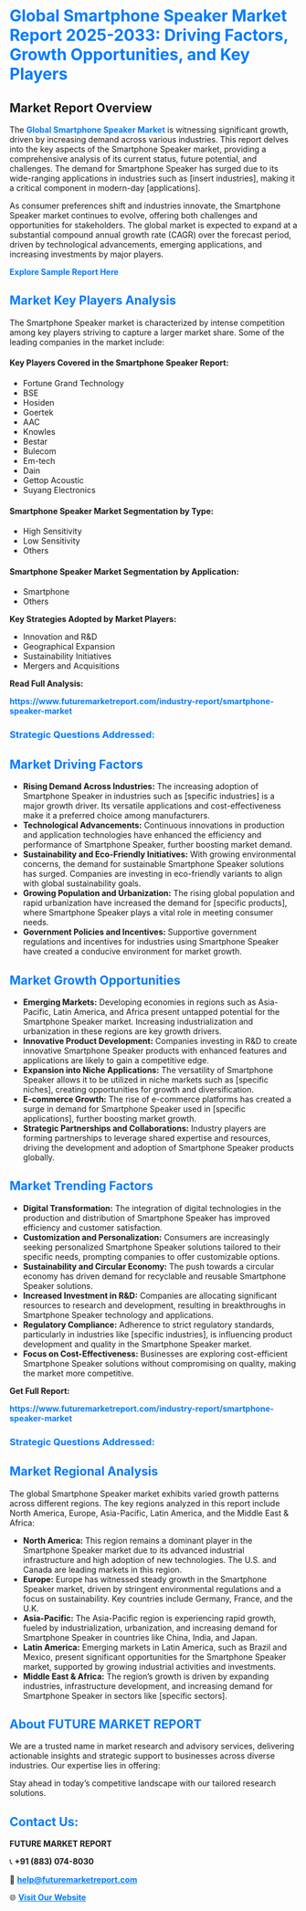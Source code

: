 <h1 style="color: #007BFF;">Global Smartphone Speaker Market Report 2025-2033: Driving Factors, Growth Opportunities, and Key Players</h1>

<section id="overview">
<h2>Market Report Overview</h2>
<p>The <a href="https://www.futuremarketreport.com/industry-report/smartphone-speaker-market" style="color: #007BFF; text-decoration: none;"><strong>Global Smartphone Speaker Market</strong></a> is witnessing significant growth, driven by increasing demand across various industries. This report delves into the key aspects of the Smartphone Speaker market, providing a comprehensive analysis of its current status, future potential, and challenges. The demand for Smartphone Speaker has surged due to its wide-ranging applications in industries such as [insert industries], making it a critical component in modern-day [applications].</p>
<p>As consumer preferences shift and industries innovate, the Smartphone Speaker market continues to evolve, offering both challenges and opportunities for stakeholders. The global market is expected to expand at a substantial compound annual growth rate (CAGR) over the forecast period, driven by technological advancements, emerging applications, and increasing investments by major players.</p>
</section>

<section id="overview">
<p><a href="https://www.futuremarketreport.com/request-sample/reportId=115610" style="color: #007BFF; text-decoration: none;"><strong>Explore Sample Report Here</strong></a></p>
</section>

<section id="key-players">
<h2 style="color: #007BFF;">Market Key Players Analysis</h2>
<p>The Smartphone Speaker market is characterized by intense competition among key players striving to capture a larger market share. Some of the leading companies in the market include:</p>
<h4>Key Players Covered in the Smartphone Speaker Report:</h4>
<ul><li>Fortune Grand Technology</li><li>BSE</li><li>Hosiden</li><li>Goertek</li><li>AAC</li><li>Knowles</li><li>Bestar</li><li>Bulecom</li><li>Em-tech</li><li>Dain</li><li>Gettop Acoustic</li><li>Suyang Electronics</li></ul>
<h4>Smartphone Speaker Market Segmentation by Type:</h4>
<ul><li>High Sensitivity</li><li>Low Sensitivity</li><li>Others</li></ul>

<h4>Smartphone Speaker Market Segmentation by Application:</h4>
<ul><li>Smartphone</li><li>Others</li></ul>
<p><strong>Key Strategies Adopted by Market Players:</strong></p>
<ul>
<li>Innovation and R&D</li>
<li>Geographical Expansion</li>
<li>Sustainability Initiatives</li>
<li>Mergers and Acquisitions</li>
</ul>
</section>

<section>
<p><strong>Read Full Analysis: </strong></p><a href="https://www.futuremarketreport.com/industry-report/smartphone-speaker-market" style="color: #007BFF; text-decoration: none;"><strong>https://www.futuremarketreport.com/industry-report/smartphone-speaker-market</strong></a>
<h3 style="color: #007BFF;">Strategic Questions Addressed:</h3>
</section>

<section id="driving-factors">
<h2 style="color: #007BFF;">Market Driving Factors</h2>
<ul>
<li><strong>Rising Demand Across Industries:</strong> The increasing adoption of Smartphone Speaker in industries such as [specific industries] is a major growth driver. Its versatile applications and cost-effectiveness make it a preferred choice among manufacturers.</li>
<li><strong>Technological Advancements:</strong> Continuous innovations in production and application technologies have enhanced the efficiency and performance of Smartphone Speaker, further boosting market demand.</li>
<li><strong>Sustainability and Eco-Friendly Initiatives:</strong> With growing environmental concerns, the demand for sustainable Smartphone Speaker solutions has surged. Companies are investing in eco-friendly variants to align with global sustainability goals.</li>
<li><strong>Growing Population and Urbanization:</strong> The rising global population and rapid urbanization have increased the demand for [specific products], where Smartphone Speaker plays a vital role in meeting consumer needs.</li>
<li><strong>Government Policies and Incentives:</strong> Supportive government regulations and incentives for industries using Smartphone Speaker have created a conducive environment for market growth.</li>
</ul>
</section>

<section id="growth-opportunities">
<h2 style="color: #007BFF;">Market Growth Opportunities</h2>
<ul>
<li><strong>Emerging Markets:</strong> Developing economies in regions such as Asia-Pacific, Latin America, and Africa present untapped potential for the Smartphone Speaker market. Increasing industrialization and urbanization in these regions are key growth drivers.</li>
<li><strong>Innovative Product Development:</strong> Companies investing in R&D to create innovative Smartphone Speaker products with enhanced features and applications are likely to gain a competitive edge.</li>
<li><strong>Expansion into Niche Applications:</strong> The versatility of Smartphone Speaker allows it to be utilized in niche markets such as [specific niches], creating opportunities for growth and diversification.</li>
<li><strong>E-commerce Growth:</strong> The rise of e-commerce platforms has created a surge in demand for Smartphone Speaker used in [specific applications], further boosting market growth.</li>
<li><strong>Strategic Partnerships and Collaborations:</strong> Industry players are forming partnerships to leverage shared expertise and resources, driving the development and adoption of Smartphone Speaker products globally.</li>
</ul>
</section>

<section id="trending-factors">
<h2 style="color: #007BFF;">Market Trending Factors</h2>
<ul>
<li><strong>Digital Transformation:</strong> The integration of digital technologies in the production and distribution of Smartphone Speaker has improved efficiency and customer satisfaction.</li>
<li><strong>Customization and Personalization:</strong> Consumers are increasingly seeking personalized Smartphone Speaker solutions tailored to their specific needs, prompting companies to offer customizable options.</li>
<li><strong>Sustainability and Circular Economy:</strong> The push towards a circular economy has driven demand for recyclable and reusable Smartphone Speaker solutions.</li>
<li><strong>Increased Investment in R&D:</strong> Companies are allocating significant resources to research and development, resulting in breakthroughs in Smartphone Speaker technology and applications.</li>
<li><strong>Regulatory Compliance:</strong> Adherence to strict regulatory standards, particularly in industries like [specific industries], is influencing product development and quality in the Smartphone Speaker market.</li>
<li><strong>Focus on Cost-Effectiveness:</strong> Businesses are exploring cost-efficient Smartphone Speaker solutions without compromising on quality, making the market more competitive.</li>
</ul>
</section>

<section>
<p><strong>Get Full Report: </strong></p><a href="https://www.futuremarketreport.com/industry-report/smartphone-speaker-market" style="color: #007BFF; text-decoration: none;"><strong>https://www.futuremarketreport.com/industry-report/smartphone-speaker-market</strong></a>
<h3 style="color: #007BFF;">Strategic Questions Addressed:</h3>
</section>


<section id="regional-analysis">
<h2 style="color: #007BFF;">Market Regional Analysis</h2>
<p>The global Smartphone Speaker market exhibits varied growth patterns across different regions. The key regions analyzed in this report include North America, Europe, Asia-Pacific, Latin America, and the Middle East & Africa:</p>
<ul>
<li><strong>North America:</strong> This region remains a dominant player in the Smartphone Speaker market due to its advanced industrial infrastructure and high adoption of new technologies. The U.S. and Canada are leading markets in this region.</li>
<li><strong>Europe:</strong> Europe has witnessed steady growth in the Smartphone Speaker market, driven by stringent environmental regulations and a focus on sustainability. Key countries include Germany, France, and the U.K.</li>
<li><strong>Asia-Pacific:</strong> The Asia-Pacific region is experiencing rapid growth, fueled by industrialization, urbanization, and increasing demand for Smartphone Speaker in countries like China, India, and Japan.</li>
<li><strong>Latin America:</strong> Emerging markets in Latin America, such as Brazil and Mexico, present significant opportunities for the Smartphone Speaker market, supported by growing industrial activities and investments.</li>
<li><strong>Middle East & Africa:</strong> The region’s growth is driven by expanding industries, infrastructure development, and increasing demand for Smartphone Speaker in sectors like [specific sectors].</li>
</ul>
</section>

<footer>
<h2 style="color: #007BFF;">About FUTURE MARKET REPORT</h2>
<p>We are a trusted name in market research and advisory services, delivering actionable insights and strategic support to businesses across diverse industries. Our expertise lies in offering:</p>

<p>Stay ahead in today’s competitive landscape with our tailored research solutions.</p>

<h2 style="color: #007BFF;">Contact Us:</h2>
<p><strong>FUTURE MARKET REPORT</strong></p>
<p>📞 <strong>+91 (883) 074-8030</strong></p>
<p>📧 <strong><a href="mailto:help@futuremarketreport.com" style="color: #007BFF;">help@futuremarketreport.com</a></strong></p>
<p>🌐 <strong><a href="https://www.futuremarketreport.com/" style="color: #007BFF;">Visit Our Website</a></strong></p>
</footer>